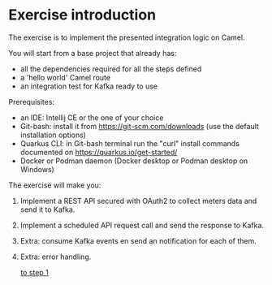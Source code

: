 # Exercise introduction

The exercise is to implement the presented integration logic on Camel.

You will start from a base project that already has:
- all the dependencies required for all the steps defined
- a 'hello world' Camel route
- an integration test for Kafka ready to use  

Prerequisites:
- an IDE: Intellij CE or the one of your choice
- Git-bash: install it from https://git-scm.com/downloads (use the default installation options)
- Quarkus CLI: in Git-bash terminal run the "curl" install commands documented on https://quarkus.io/get-started/
- Docker or Podman daemon (Docker desktop or Podman desktop on Windows)

The exercise will make you:

1. Implement a REST API secured with OAuth2 to collect meters data and send it to Kafka.
2. Implement a scheduled API request call and send the response to Kafka.
3. Extra: consume Kafka events en send an notification for each of them. 
4. Extra: error handling.

    [to step 1](exercise-1-step-1) 
